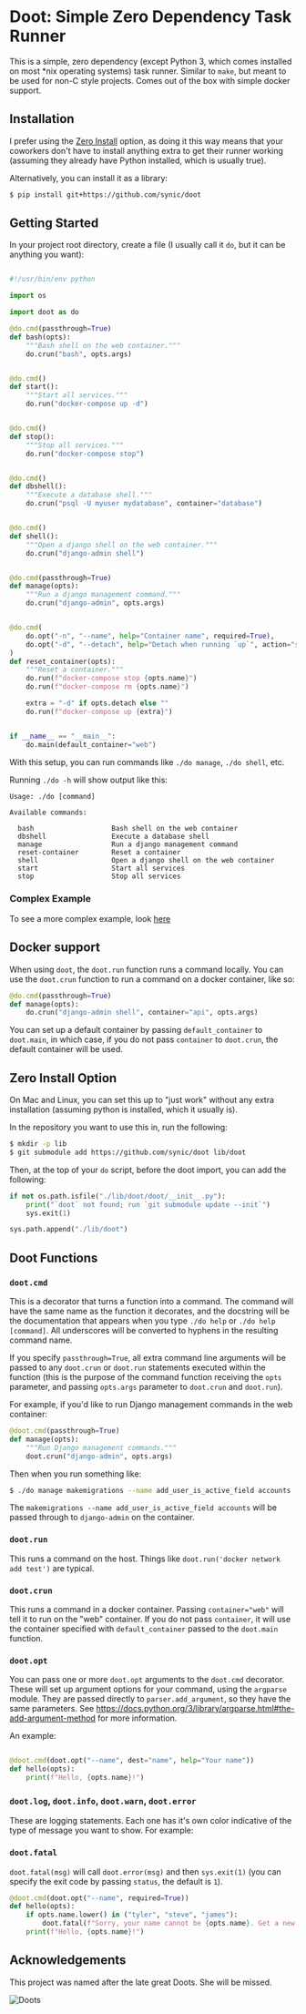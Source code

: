 # Doot: Simple Zero Dependency Task Runner

This is a simple, zero dependency (except Python 3, which comes installed on
most *nix operating systems) task runner. Similar to `make`, but meant to be
used for non-C style projects. Comes out of the box with simple docker support.

## Installation

I prefer using the [Zero Install](#zero-install-option) option, as doing it
this way means that your coworkers don't have to install anything extra to get
their runner working (assuming they already have Python installed, which is
usually true).

Alternatively, you can install it as a library:

```bash
$ pip install git+https://github.com/synic/doot
```

## Getting Started

In your project root directory, create a file (I usually call it `do`, but it
can be anything you want):

```python

#!/usr/bin/env python

import os

import doot as do

@do.cmd(passthrough=True)
def bash(opts):
    """Bash shell on the web container."""
    do.crun("bash", opts.args)


@do.cmd()
def start():
    """Start all services."""
    do.run("docker-compose up -d")


@do.cmd()
def stop():
    """Stop all services."""
    do.run("docker-compose stop")


@do.cmd()
def dbshell():
    """Execute a database shell."""
    do.crun("psql -U myuser mydatabase", container="database")


@do.cmd()
def shell():
    """Open a django shell on the web container."""
    do.crun("django-admin shell")


@do.cmd(passthrough=True)
def manage(opts):
    """Run a django management command."""
    do.crun("django-admin", opts.args)


@do.cmd(
    do.opt("-n", "--name", help="Container name", required=True),
    do.opt("-d", "--detach", help="Detach when running `up`", action="store_true"),
)
def reset_container(opts):
    """Reset a container."""
    do.run(f"docker-compose stop {opts.name}")
    do.run(f"docker-compose rm {opts.name}")

    extra = "-d" if opts.detach else ""
    do.run(f"docker-compose up {extra}")


if __name__ == "__main__":
    do.main(default_container="web")
```

With this setup, you can run commands like `./do manage`, `./do shell`, etc.

Running `./do -h` will show output like this:

```
Usage: ./do [command]

Available commands:

  bash                   Bash shell on the web container
  dbshell                Execute a database shell
  manage                 Run a django management command
  reset-container        Reset a container
  shell                  Open a django shell on the web container
  start                  Start all services
  stop                   Stop all services
```

### Complex Example

To see a more complex example, look [here](docs/complex_dootfile_example.md)

## Docker support

When using `doot`, the `doot.run` function runs a command locally. You can use
the `doot.crun` function to run a command on a docker container, like so:

```python
@do.cmd(passthrough=True)
def manage(opts):
    do.crun("django-admin shell", container="api", opts.args)
```

You can set up a default container by passing `default_container` to `doot.main`,
in which case, if you do not pass `container` to `doot.crun`, the default
container will be used.

## Zero Install Option

On Mac and Linux, you can set this up to "just work" without any extra
installation (assuming python is installed, which it usually is).

In the repository you want to use this in, run the following:

```bash
$ mkdir -p lib
$ git submodule add https://github.com/synic/doot lib/doot
```

Then, at the top of your `do` script, before the doot import, you can add
the following:

```python
if not os.path.isfile("./lib/doot/doot/__init__.py"):
    print("`doot` not found; run `git submodule update --init`")
    sys.exit(1)

sys.path.append("./lib/doot")
```

## Doot Functions

### `doot.cmd`

This is a decorator that turns a function into a command. The command will have
the same name as the function it decorates, and the docstring will be the
documentation that appears when you type `./do help` or `./do help [command]`.
All underscores will be converted to hyphens in the resulting command name.

If you specify `passthrough=True`, all extra command line arguments will be
passed to any `doot.crun` or `doot.run` statements executed within the function
(this is the purpose of the command function receiving the `opts` parameter,
and passing `opts.args` parameter to `doot.crun` and `doot.run`).

For example, if you'd like to run Django management commands in the web
container:

```python
@doot.cmd(passthrough=True)
def manage(opts):
    """Run Django management commands."""
    doot.crun("django-admin", opts.args)
```

Then when you run something like:

```bash
$ ./do manage makemigrations --name add_user_is_active_field accounts
```

The `makemigrations --name add_user_is_active_field accounts` will be passed
through to `django-admin` on the container.

### `doot.run`

This runs a command on the host. Things like
`doot.run('docker network add test')` are typical.

### `doot.crun`

This runs a command in a docker container. Passing `container="web"` will tell
it to run on the "web" container. If you do not pass `container`, it will use
the container specified with `default_container` passed to the `doot.main`
function.

### `doot.opt`

You can pass one or more `doot.opt` arguments to the `doot.cmd` decorator.
These will set up argument options for your command, using the `argparse`
module. They are passed directly to `parser.add_argument`, so they have the
same parameters. See
https://docs.python.org/3/library/argparse.html#the-add-argument-method for
more information.

An example:

```python

@doot.cmd(doot.opt("--name", dest="name", help="Your name"))
def hello(opts):
    print(f"Hello, {opts.name}!")
```

### `doot.log`, `doot.info`, `doot.warn`, `doot.error`

These are logging statements. Each one has it's own color indicative of the
type of message you want to show. For example:

### `doot.fatal`

`doot.fatal(msg)` will call `doot.error(msg)` and then `sys.exit(1)` (you can
specify the exit code by passing `status`, the default is `1`).

```python
@doot.cmd(doot.opt("--name", required=True))
def hello(opts):
    if opts.name.lower() in ("tyler", "steve", "james"):
        doot.fatal(f"Sorry, your name cannot be {opts.name}. Get a new one.")
    print(f"Hello, {opts.name}!")
```

## Acknowledgements

This project was named after the late great Doots. She will be missed.

![Doots](docs/images/thebestdoots.jpg)

